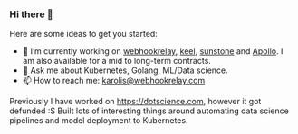 ### Hi there 👋

Here are some ideas to get you started:

- 🔭 I’m currently working on [webhookrelay](https://webhookrelay.com), [keel](https://keel.sh), [sunstone](https://about.sunstone.dev/) and [Apollo](https://apollo-technologies.com). I am also available for a mid to long-term contracts. 
- 💬 Ask me about Kubernetes, Golang, ML/Data science.
- 📫 How to reach me: karolis@webhookrelay.com

Previously I have worked on https://dotscience.com, however it got defunded :S Built lots of interesting things around automating data science pipelines and model deployment to Kubernetes. 

